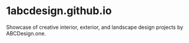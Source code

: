 # 1abcdesign.github.io
Showcase of creative interior, exterior, and landscape design projects by ABCDesign.one.
